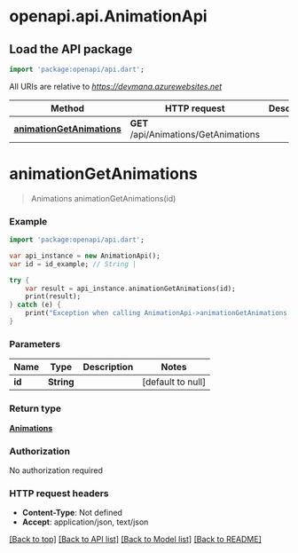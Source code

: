 # openapi.api.AnimationApi

## Load the API package
```dart
import 'package:openapi/api.dart';
```

All URIs are relative to *https://devmana.azurewebsites.net*

Method | HTTP request | Description
------------- | ------------- | -------------
[**animationGetAnimations**](AnimationApi.md#animationGetAnimations) | **GET** /api/Animations/GetAnimations | 


# **animationGetAnimations**
> Animations animationGetAnimations(id)



### Example 
```dart
import 'package:openapi/api.dart';

var api_instance = new AnimationApi();
var id = id_example; // String | 

try { 
    var result = api_instance.animationGetAnimations(id);
    print(result);
} catch (e) {
    print("Exception when calling AnimationApi->animationGetAnimations: $e\n");
}
```

### Parameters

Name | Type | Description  | Notes
------------- | ------------- | ------------- | -------------
 **id** | **String**|  | [default to null]

### Return type

[**Animations**](Animations.md)

### Authorization

No authorization required

### HTTP request headers

 - **Content-Type**: Not defined
 - **Accept**: application/json, text/json

[[Back to top]](#) [[Back to API list]](../README.md#documentation-for-api-endpoints) [[Back to Model list]](../README.md#documentation-for-models) [[Back to README]](../README.md)

